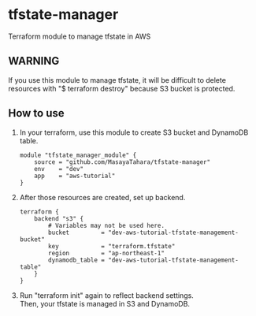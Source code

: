 # tfstate-manager

Terraform module to manage tfstate in AWS


## WARNING

If you use this module to manage tfstate, it will be difficult to delete resources with "$ terraform destroy" because S3 bucket is protected.


## How to use

1. In your terraform, use this module to create S3 bucket and DynamoDB table.
    ```
    module "tfstate_manager_module" {
        source = "github.com/MasayaTahara/tfstate-manager"
        env    = "dev"
        app    = "aws-tutorial"
    }
    ```

1. After those resources are created, set up backend.
    ```
    terraform {
        backend "s3" {
            # Variables may not be used here.
            bucket         = "dev-aws-tutorial-tfstate-management-bucket"
            key            = "terraform.tfstate"
            region         = "ap-northeast-1"
            dynamodb_table = "dev-aws-tutorial-tfstate-management-table"
        }
    }
    ```

1. Run "terraform init" again to reflect backend settings.  
    Then, your tfstate is managed in S3 and DynamoDB.